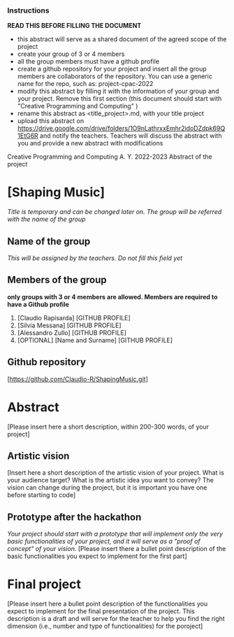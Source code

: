 ### Instructions
**READ THIS BEFORE FILLING THE DOCUMENT**

- this abstract will serve as a shared document of the agreed scope of the project
- create your group of 3 or 4 members 
- all the group members must have a github profile
- create a github repository for your project and insert all the group members are collaborators of the repository. You can use a generic name for the repo, such as: project-cpac-2022
- modify this abstract by filling it with the information of your group and your project. Remove this first section (this document should start with "Creative Programming and Computing" )
- rename this abstract as <title_project>.md, with your title project
- upload this abstract on https://drive.google.com/drive/folders/1O9nLathrxxEmhr2idoDZdpk69Q1EtG6R and notify the teachers. Teachers  will discuss the abstract with you and provide a new abstract with modifications

Creative Programming and Computing
A. Y. 2022-2023
Abstract of the project

# [Shaping Music]
_Title is temporary and can be changed later on. The group will be referred with the name of the group_

## Name of the group
_This will be assigned by the teachers. Do not fill this field yet_

## Members of the group 
__only groups with 3 or 4 members are allowed. Members are required to have a Github profile__ 
1.	[Claudio Rapisarda] [GITHUB PROFILE] 
2.	[Silvia Messana] [GITHUB PROFILE]
3.	[Alessandro Zullo] [GITHUB PROFILE]
4.	[OPTIONAL] [Name and Surname] [GITHUB PROFILE]

## Github repository
[https://github.com/Claudio-R/ShapingMusic.git]


# Abstract
[Please insert here a short description, within 200-300 words, of your project]

## Artistic vision
[Insert here a short description of the artistic vision of your project. What is your audience target? What is the artistic idea you want to convey? The vision can change during the project, but it is important you have one before starting to code]
## Prototype after the hackathon
_Your project should start with a prototype that will implement only the very basic functionalities of your project, and it will serve as a "proof of concept" of your vision._
[Please insert there a bullet point description of the basic functionalities you expect to implement for the first part]

# Final project
[Please insert here a bullet point description of the functionalities you expect to implement for the final presentation of the project. This description is a draft and will serve for the teacher to help you find the right dimension (i.e., number and type of functionalities) for the poroject] 

